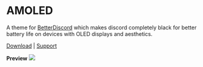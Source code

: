 # AMOLED

A theme for [BetterDiscord](https://betterdiscord.net) which makes discord completely black for better battery life on devices with OLED displays and aesthetics.

[Download](https://raw.githubusercontent.com/twilightshore/amoled/master/amoled.theme.css) | [Support](https://cash.app/$twilightshore)

**Preview**
![](https://raw.githubusercontent.com/twilightshore/amoled/master/preview.png)